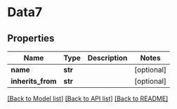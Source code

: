# Data7

## Properties
Name | Type | Description | Notes
------------ | ------------- | ------------- | -------------
**name** | **str** |  | [optional] 
**inherits_from** | **str** |  | [optional] 

[[Back to Model list]](../README.md#documentation-for-models) [[Back to API list]](../README.md#documentation-for-api-endpoints) [[Back to README]](../README.md)


